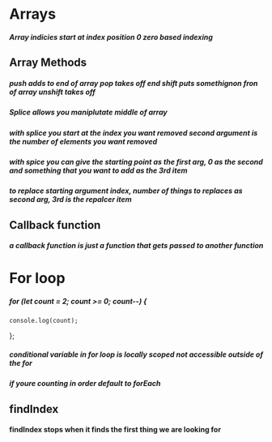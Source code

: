 # Arrays
##### Array indicies start at index position 0 zero based indexing

## Array Methods

##### push adds to end of array pop takes off end  shift puts somethignon fron of array unshift takes off

##### Splice allows you maniplutate  middle of array
##### with splice you start at the index you want removed second argument is the number of elements you want removed

##### with spice you can give the starting point as the first arg, 0 as the second and something that you want to add as the 3rd item

##### to replace starting argument index, number of things to replaces as second arg, 3rd is the repalcer item

## Callback function

##### a callback function is just a function that gets passed to another function

# For loop

##### for (let count = 2; count >= 0; count--) {
    console.log(count);
};

##### conditional variable in for loop is locally scoped not accessible outside of the for

##### if youre counting in order default to forEach

## findIndex
#### findIndex stops when it finds the first thing we are looking for